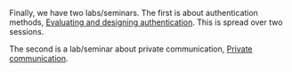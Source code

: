 Finally, we have two labs/seminars.
The first is about authentication methods, [Evaluating and designing 
authentication][pwdeval].
This is spread over two sessions.

The second is a lab/seminar about private communication, [Private 
communication][pricomlab].

[pwdeval]: https://ver.miun.se/courses/security/infosakc/pwdeval.pdf
[pricomlab]: https://ver.miun.se/courses/security/infosakc/pricomlab.pdf
